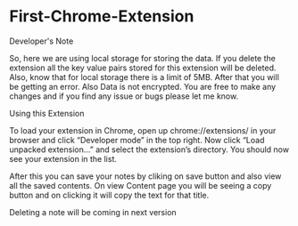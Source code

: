# First-Chrome-Extension

Developer's Note

So, here we are using local storage for storing the data. If you delete the extension all the key value pairs stored for this extension will be deleted.
Also, know that for local storage there is a limit of 5MB. After that you will be getting an error. Also Data is not encrypted. You are free to make any changes and if you find any issue or bugs please let me know.  

Using this Extension

To load your extension in Chrome, open up chrome://extensions/ in your browser and click “Developer mode” in the top right. Now click “Load unpacked extension…” and select the extension’s directory. You should now see your extension in the list.

After this you can save your notes by cliking on save button and also view all the saved contents. On view Content page you will be seeing a copy button and on clicking it will copy the text for that title.

Deleting a note will be coming in next version